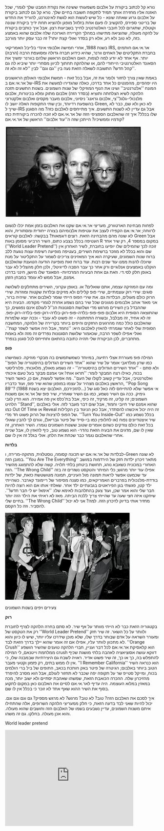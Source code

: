 נורא קל לכתוב ביקורת על אלבום משמעותי ששינה את נקודת המבט שלך לגמרי, שכל האזנה אליו מחזירה אותך תמיד לתקופה חשובה בחיים שלך. נורא קל גם לכתוב ביקורת על אלבום גרוע שאתה שונא - כל שיש לעשות הוא לגשת לאינטרנט, להוריד את החדש של בריטני ספירס, להקשיב לו פעם אחת בזלזול מופגן ולהוציא תחת ידיך ביקורת שנונה וקוטלת, שתגרום לכל חובבי האלטרנטיב לחייך בשביעות רצון. אבל איך כותבים ביקורת על להקה מעולה, שהוציאה מתישהו במהלך הקריירה הארוכה שלה אלבום שהוא באמצע כזה, לא טוב ולא רע, אלא רק בסדר ואולי קצת יותר? זה כבר עסק יותר מורכב.

בשנת 1988, אחרי חמישה אלבומי אינדי בלייבל האמריקאי IRS, אר.אי.אם חותמים בחברת התקליטים של האחים וורנר, שהיא כידוע חברה גדולה ומסועפת הרבה (הרבה) יותר. אף אחד לא יודע למה לצפות, האם האלבום הראשון שלהם בוורנר ימשיך את הסאונד האלטרנטיבי הייחודי להם, או שהלהקה תחתוך לכיוון מסחרי יותר שיביא לה גם קהל חדש? התשובה לשאלה הזאת נעה בין ''גם וגם'' לבין ''לא זה ולא זה''.

באמת שאין צורך לחזור ולומר את זה, אבל בכל זאת - חמשת אלבומי האולפן הראשונים של אר.אי.אם ב-IRS היו יפהפיים, מהפנטים כל אחד בדרכו, כאלה שהגדירו למעשה את המונח ''אלטרנטיב'' ושינו את הנוף המוזיקלי של שנות השמונים. בשנות התשעים תזכה הלהקה לשיא הצלחתה ותוציא (בסדר הזה) אלבום מתוק ומלא בכינורות, אלבום מלנכולי-גלגל''צי, אלבום גראנג' ניסיוני, אלבום מעבר מקסים ואלבום אלקטרוני בהשפעת רדיוהד, ובין שתי התקופות האלה יושב לו Green, לא כאן ולא שם, כבר לא שייך ל-IRS אבל גם עדיין לא לשנות התשעים. איך מתייחסים לאלבום כזה? מה הסגנון שלו בכלל? איך זה שהאלבום הספציפי הזה של אר.אי.אם לא זוכה להכרה ביקורתית כמו קודמיו וממשיכיו? הייתכן שזה ה''עוד אלבום'' הראשון של אר.אי.אם?

![](item_20107_REM_001_bc.jpg)


לפחות מבחינת הארטוורק, מעריצי אר.אי.אם שקנו את האלבום בזמן אמת יכלו לנשום לרווחה; אר.אי.אם הקפידו לעצב את עטיפות אלבומיהם בצורה ייחודית ומסתורית, והוא לא שונה מהם מהבחינה הזאת. רוצים דוגמאות? בבקשה: לאלבום קוראים Green אבל העטיפה בכלל בצבע כתום, השיר הרביעי מסומן באות R במקום במספר 4, רק שיר אחד (''World Leader Pretend'') זוכה לכך שהמילים שלו יופיעו בחוברת, לשיר האחרון אין שם והוא בכלל לא מוזכר ברשימת השירים, בעטיפה מופיעה רשימת עצות נוגעת ללב ברוח שנות השמונים, שעיקרה הוא איך המאזינים צריכים לשמור על התקליטור על מנת שיוכלו להנות ממנו עוד שנים רבות. עוד ברוח זאת מופיעה הודעה הטוענת שהאלבום הוקלט באמצעים אנלוגיים ורק אחר כך עבר הסבה לדיגיטלי, ולכן חלק מהצליל לא עבר באופן חלק לסי.די. וזאת גם אחת הבעיות המרכזיות- הסאונד שלו מיושן, חינני בדרכו אמנם, אבל ממש לא עומד במבחן הזמן.

ומה עם המוזיקה עצמה, אתם שואלים? או. באופן עקרוני, השירים מתחלקים לשלושה סוגים: שירי רוק עוצמתיים, שירי פופ קלילים ולא מזיקים ובלדות שקטות ומוזרות. שירי הרוק כולם מעולים, הבלדות גם. את שירי הפופ הייתי שומר לאלבום אחר. שיהיה ברור, אני מאוד אוהב אלבומים מגוונים שכל שיר בהם נשמע אחרת לגמרי מקודמו. הבעיה היא שההבדל בין השירים מורגש מדי ושלושת הסגנונות הנ''ל לעולם אינם נפגשים, כך שהתוצאה הסופית היא אלבום פופ-פופ-בלדה-פופ-רוק-בלדה-רוק-פופ-בלדה-רוק-פופ. זה לא אחיד, זה מבלבל, ובשורה התחתונה - זה פשוט לא עובד - וככה יוצא שלמרות שהאלבום כולל כמה מהרגעים החזקים והיפים ביותר בקריירה של הלהקה, המחשבה הסופית שלי לאחר שגמרתי להאזין לאלבום היא: ''נחמד, אבל היה אפשר לשפר קצת''. ואולי אפילו לשפר הרבה, שכאמור שלושת הסגנונות נפרדים זה מזה ולא באמת מתחברים, לכן הביקורת שלי תהיה כתובה בהתאם ותתייחס לכל סגנון בנפרד.

**פופ**

המילה פופ מעוררת אצלי רתיעה, במיוחד כשמשתמשים בה מבקרי מוזיקה. כשמישהו כמו שרון מולדאבי אומר על שיר שהוא ''אחד השירים הגדולים בהיסטוריה של הפופ'' ולא סתם - ''אחד השירים הגדולים בהיסטוריה'' - זה נשמע מאולץ, מלאכותי, פלורליסטי בכוח, כאילו רצה המבקר לומר: ''תראו אותי! אני אמנם מבקר בעל טעם איכותי ואלטרנטיבי, אבל עדיין קשוב לקולו של העם''. מה אפשר לעשות, אם כן, כאשר השיר הראשון באלבום מצהיר על עצמו במופגן שהוא שיר פופ, ועוד כדבריו, ''Pop Song 89''? (להזכירכם, האלבום יצא בשנת 1988...) אי אפשר שלא להתייחס לזה כאל סוג של גימיק. ככה גם השיר נשמע, כמו גם השיר שאחריו, שיר פופ של אר.אי.אם משנות השמונים; זה קליט, זה מרקיד, זה כיפי, אבל בת'כלס אין פה אמירה. הוא הדין לגבי הלהיט ''Stand'', שהוא אמנם שיר חיובי וחמוד, אבל שום דבר מעבר לזה. אולי באלבום כמו Out Of Time או Reveal זה היה יכול איכשהו להסתדר, אבל כאן הניגוד בין הקלילות של הפופ לרצינות של הרוק פשוט חד מדי. ''Turn You Inside-Out'' בכלל נשמע כמו שיר איצטדיונים נפוח (או לחלופין כמו בי-סייד של פיטר גבריאל), וגורם לך להבין שאולי בכל זאת כולם צודקים כשהם אומרים שטוב ששנות השמונים נגמרו. השיר האחרון, זה שאין לו שם, מדגים את הבעיה הזאת נהדר- הוא נשמע טוב, כיף להאזין לו, אבל שנייה אחרי שהאלבום נגמר כבר שכחת את הלחן. אולי בגלל זה אין לו שם.

**בלדות** 

לבלדות של אר.אי.אם יש תכונה קסומה, נוסטלגית, מתוקה-מרירה, ו-Green לא שונה במובן הזה. ''You Are The Everything'' מתאר זיכרון ילדות חזק של הירדמות במושב האחורי במכונית כשאבא נוהג, תחושת ביטחון בלתי תלויה. קשה שלא להתמוגג מהשיר הזה. ''The Wrong Child'' אפילו עוד יותר מרגש; כלי המיתר והטקסט נשזרים זה בזה עד שכמעט אפשר לראות תמונה מול העיניים, תמונה מטושטשת כזאת, של ילדות בודדת-מלנכולית בפרברים האמריקאים, כמו סצנה מסיפור של ריימונד קארבר. כשהייתי ילד קטן, פגשתי בגן הפיראטים בגבעתיים ילד אחר. שאלתי אותו אם הוא רוצה להיות חבר שלי והוא אמר שכן, ועוד צעק בהתלהבות לאימא שלו: ''אימא! יש לי חבר חדש!''. שיחקנו איזה חצי שעה עד שהייתי צריך ללכת הביתה. מאז לא ראיתי את הילד הזה יותר בחיים שלי. ''The Wrong Child'' מחזיר אותי בדיוק לזיכרון הזה. למה? אני לא יכול להסביר. וזה כל הקסם.

![](item_20107_thumbnail.jpg)

צעירים ויפים בשנות השמונים



**רוק** 

בקטגוריה הזאת כבר לא הייתי מוותר על אף שיר. לא סתם בחרה הלהקה לצרף לחוברת רק את הטקסט של ''World Leader Pretend'' ולוותר על כל השאר. זה שיר חזק ומעורר השראה על אדם שבוחר בדרך שלו, שלא מוכן שידרכו עליו יותר, שיש לו כיוון והוא לא מתכוון לוותר עליו, אפילו אם זה אומר שהוא יילך בדרך הזאת לבד. ''Orange Crush'' הוא קלאסיקת אר.אי.אם לכל דבר ועניין, חברי הלהקה טוענים שהשיר הושפע ממלחמת וייטנאם, לי המילה crush דווקא עושה אסוציאציה לאהבה בלתי מושגת שכיף להתפלש בה, כך או כך, זה שיר פשוט אדיר. ראויה לשבח גם היצירתיות שבמבנה שלו, כי אין לו ממש בתים, רק פזמון וקטעי מעבר. ''I Remember California'' הוא כנראה השיר הטוב ביותר באלבום; הגיטרה של פיטר באק חותכת בכאב, התופים של ביל ברי הולמים בכוח, ומייקל סטייפ שר על תקופה יפה שכבר לא תחזור לעולם, אבל הוא מסרב להיפרד מהזיכרון שלה. ההכרה הכואבת הזאת, שמשהו שאהבת יסתיים ולא ישוב יותר, מכה במאזין במלוא העוצמה. היה עדיף לאר.אי.אם לסיים את האלבום כאן במקום לתקוע בסוף את השיר ההוא שאף אחד לא זוכר כי בכלל אין לו שם.

איך לסכם את האלבום הזה? טוב? לא טוב? מרגש? לא מרגש מספיק? גם וגם וגם וגם. יכול להיות שאני לבד בדעה הזאת, כי חלק ממעריצי הלהקה השרופים, אלה שהתחילו איתם משנות השמונים, עדיין נשבעים בשמו של האלבום הזה וחושבים שהוא מעולה. והוא אכן מעולה. בחלקו. גם זה משהו.

World leader pretend 
<iframe width="420" height="315" src="http://www.youtube.com/embed/NDhOKNlbuwM" frameborder="0" allowfullscreen></iframe>